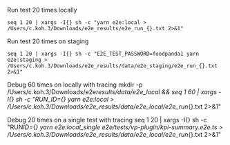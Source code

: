 Run test 20 times locally

```
seq 1 20 | xargs -I{} sh -c "yarn e2e:local > /Users/c.koh.3/Downloads/e2e_results/e2e_run_{}.txt 2>&1"
```

Run test 20 times on staging

```
seq 1 20 | xargs -I{} sh -c "E2E_TEST_PASSWORD=foodpanda1 yarn e2e:staging > /Users/c.koh.3/Downloads/e2e_results/data/e2e_staging/e2e_run_{}.txt 2>&1"
```

Debug 60 times on locally with tracing
mkdir -p /Users/c.koh.3/Downloads/e2e*results/data/e2e_local && seq 1 60 | xargs -I{} sh -c "RUN_ID={} yarn e2e:local > /Users/c.koh.3/Downloads/e2e_results/data/e2e_local/e2e_run*{}.txt 2>&1"

Debug 20 times on a single test with tracing
seq 1 20 | xargs -I{} sh -c "RUN*ID={} yarn e2e:local_single e2e/tests/vp-plugin/kpi-summary.e2e.ts > /Users/c.koh.3/Downloads/e2e_results/data/e2e_local/e2e_run*{}.txt 2>&1"
